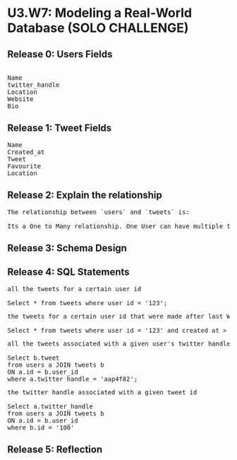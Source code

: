# U3.W7: Modeling a Real-World Database (SOLO CHALLENGE)

## Release 0: Users Fields

<pre> 
Name
twitter_handle
Location
Website
Bio
</pre>

## Release 1: Tweet Fields
<!-- Identify the fields Twitter uses to represent/display a tweet. What are you required or allowed to enter? -->

<pre>
Name
Created_at
Tweet
Favourite
Location
</pre>
## Release 2: Explain the relationship
<pre>
The relationship between `users` and `tweets` is: 

Its a One to Many relationship. One User can have multiple tweets. 
</pre>
## Release 3: Schema Design
<!-- Include your image (inline) of your schema -->

## Release 4: SQL Statements
<!-- Include your SQL Statements. How can you make markdown files show blocks of code? -->
<pre>
all the tweets for a certain user id

Select * from tweets where user_id = '123';
</pre>

<pre>
the tweets for a certain user id that were made after last Wednesday (whenever last Wednesday was for you)

Select * from tweets where user_id = '123' and created_at > '04/16/2014';
</pre>

<pre>
all the tweets associated with a given user's twitter handle

Select b.tweet 
from users a JOIN tweets b 
ON a.id = b.user_id
where a.twitter_handle = 'aap4f82';
</pre>

<pre>
the twitter handle associated with a given tweet id

Select a.twitter_handle 
from users a JOIN tweets b
ON a.id = b.user_id
where b.id = '100'
</pre>
## Release 5: Reflection
<!-- Be sure to add your reflection here!!! -->